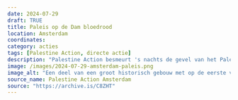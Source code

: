```yaml
---
date: 2024-07-29
draft: TRUE
title: Paleis op de Dam bloedrood
location: Amsterdam
coordinates: 
category: acties
tags: [Palestine Action, directe actie]
description: "Palestine Action besmeurt 's nachts de gevel van het Paleis op de Dam in Amsterdam met rode verf, uit solidariteit met de mensen van Palestina. De heldere rode verf symboliseert het bloed van de Palestijnen te symboliseren dat op dit moment door de straten van Gaza stroomt."
image: /images/2024-07-29-amsterdam-paleis.png
image_alt: "Een deel van een groot historisch gebouw met op de eerste verdieping een rijk-uitziend balkon bekleed met goudkleurige decoratie. Op de begane grond, tussen lichtbeige stenen muren, drie grote boogingangen met metalen hekken ervoor. De muren op de begane grond zijn rijkelijk besmeurd met bloedrode verf. Iets van het gebouw af loopt op de kleine kassieren een persoon in olijfgroene, militaire kleding met een witte helm op het beeld uit."
source_name: Palestine Action Amsterdam
source: "https://archive.is/C8ZHT"
---
```

